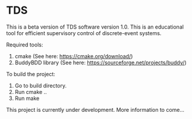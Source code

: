 # TDS
This is a beta version of TDS software version 1.0. This is an educational tool for efficient supervisory control of discrete-event systems. 

Required tools:
 1. cmake (See here: https://cmake.org/download/)
 2. BuddyBDD library (See here: https://sourceforge.net/projects/buddy/)
 
 To build the project:
 1. Go to build directory.
 2. Run cmake ..
 3. Run make

This project is currently under development. More information to come...
